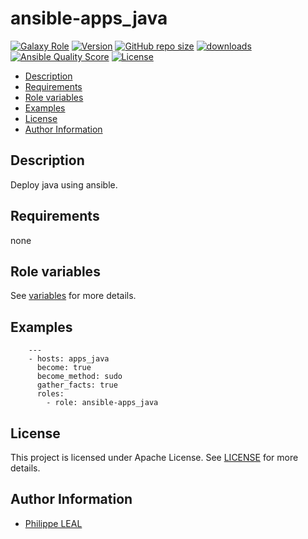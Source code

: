# ansible-apps_java

[![Galaxy Role](https://img.shields.io/badge/galaxy-apps_java-purple?style=flat)](https://galaxy.ansible.com/lotusnoir/apps_java)
[![Version](https://img.shields.io/github/release/lotusnoir/ansible-apps_java.svg)](https://github.com/lotusnoir/ansible-apps_java/releases/latest)
[![GitHub repo size](https://img.shields.io/github/repo-size/lotusnoir/ansible-apps_java?color=orange&style=flat)](https://galaxy.ansible.com/lotusnoir/apps_java)
[![downloads](https://img.shields.io/ansible/role/d/)](https://galaxy.ansible.com/lotusnoir/apps_java)
[![Ansible Quality Score](https://img.shields.io/ansible/quality/)](https://galaxy.ansible.com/lotusnoir/apps_java)
[![License](https://img.shields.io/badge/license-Apache--2.0-brightgreen?style=flat)](https://opensource.org/licenses/Apache-2.0)

<!-- START doctoc generated TOC please keep comment here to allow auto update -->
<!-- DON'T EDIT THIS SECTION, INSTEAD RE-RUN doctoc TO UPDATE -->

- [Description](#description)
- [Requirements](#requirements)
- [Role variables](#role-variables)
- [Examples](#examples)
- [License](#license)
- [Author Information](#author-information)

<!-- END doctoc generated TOC please keep comment here to allow auto update -->

## Description

Deploy java using ansible.
## Requirements

none

## Role variables

See [variables](/defaults/main.yml) for more details.

## Examples

        ---
        - hosts: apps_java
          become: true
          become_method: sudo
          gather_facts: true
          roles:
            - role: ansible-apps_java


## License

This project is licensed under Apache License. See [LICENSE](/LICENSE) for more details.

## Author Information

- [Philippe LEAL](https://github.com/lotusnoir)
